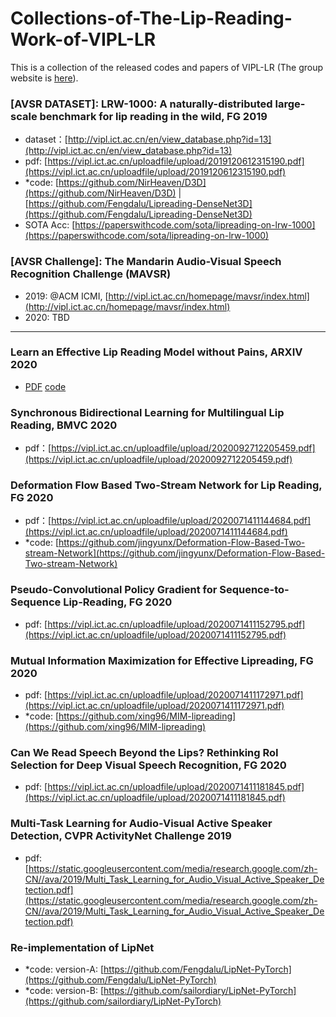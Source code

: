 # Collections-of-The-Lip-Reading-Work-of-VIPL-LR
This is a collection of the released codes and papers of VIPL-LR (The group website is [here](http://vipl.ict.ac.cn/en/team.php?id=9)).

### [AVSR DATASET]: LRW-1000: A naturally-distributed large-scale benchmark for lip reading in the wild, FG 2019
  * dataset：[http://vipl.ict.ac.cn/en/view_database.php?id=13](http://vipl.ict.ac.cn/en/view_database.php?id=13)  
  * pdf: [https://vipl.ict.ac.cn/uploadfile/upload/2019120612315190.pdf](https://vipl.ict.ac.cn/uploadfile/upload/2019120612315190.pdf)  
  * \*code: [https://github.com/NirHeaven/D3D](https://github.com/NirHeaven/D3D)   | [https://github.com/Fengdalu/Lipreading-DenseNet3D](https://github.com/Fengdalu/Lipreading-DenseNet3D)  
  * SOTA Acc: [https://paperswithcode.com/sota/lipreading-on-lrw-1000](https://paperswithcode.com/sota/lipreading-on-lrw-1000)
  
### [AVSR Challenge]: The Mandarin Audio-Visual Speech Recognition Challenge (MAVSR)
  * 2019: @ACM ICMI, [http://vipl.ict.ac.cn/homepage/mavsr/index.html](http://vipl.ict.ac.cn/homepage/mavsr/index.html)
  * 2020: TBD

--------------------------------------------------------------------------
### Learn an Effective Lip Reading Model without Pains, ARXIV 2020
 * [PDF](https://arxiv.org/abs/2011.07557) [code](https://github.com/Fengdalu/learn-an-effective-lip-reading-model-without-pains)

### Synchronous Bidirectional Learning for Multilingual Lip Reading, BMVC 2020
  * pdf：[https://vipl.ict.ac.cn/uploadfile/upload/2020092712205459.pdf](https://vipl.ict.ac.cn/uploadfile/upload/2020092712205459.pdf)  

### Deformation Flow Based Two-Stream Network for Lip Reading, FG 2020
  * pdf：[https://vipl.ict.ac.cn/uploadfile/upload/2020071411144684.pdf](https://vipl.ict.ac.cn/uploadfile/upload/2020071411144684.pdf)  
  * \*code: [https://github.com/jingyunx/Deformation-Flow-Based-Two-stream-Network](https://github.com/jingyunx/Deformation-Flow-Based-Two-stream-Network)
  
### Pseudo-Convolutional Policy Gradient for Sequence-to-Sequence Lip-Reading, FG 2020
  * pdf: [https://vipl.ict.ac.cn/uploadfile/upload/2020071411152795.pdf](https://vipl.ict.ac.cn/uploadfile/upload/2020071411152795.pdf)
  
### Mutual Information Maximization for Effective Lipreading, FG 2020
  * pdf: [https://vipl.ict.ac.cn/uploadfile/upload/2020071411172971.pdf](https://vipl.ict.ac.cn/uploadfile/upload/2020071411172971.pdf)
  * \*code: [https://github.com/xing96/MIM-lipreading](https://github.com/xing96/MIM-lipreading)
  
### Can We Read Speech Beyond the Lips? Rethinking RoI Selection for Deep Visual Speech Recognition, FG 2020
  * pdf: [https://vipl.ict.ac.cn/uploadfile/upload/2020071411181845.pdf](https://vipl.ict.ac.cn/uploadfile/upload/2020071411181845.pdf)
  
### Multi-Task Learning for Audio-Visual Active Speaker Detection, CVPR ActivityNet Challenge 2019
  * pdf: [https://static.googleusercontent.com/media/research.google.com/zh-CN//ava/2019/Multi_Task_Learning_for_Audio_Visual_Active_Speaker_Detection.pdf](https://static.googleusercontent.com/media/research.google.com/zh-CN//ava/2019/Multi_Task_Learning_for_Audio_Visual_Active_Speaker_Detection.pdf)


### Re-implementation of LipNet
  * \*code: version-A: [https://github.com/Fengdalu/LipNet-PyTorch](https://github.com/Fengdalu/LipNet-PyTorch)
  * \*code: version-B: [https://github.com/sailordiary/LipNet-PyTorch](https://github.com/sailordiary/LipNet-PyTorch)

